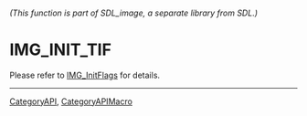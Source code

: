 ###### (This function is part of SDL_image, a separate library from SDL.)
# IMG_INIT_TIF

Please refer to [IMG_InitFlags](IMG_InitFlags) for details.

----
[CategoryAPI](CategoryAPI), [CategoryAPIMacro](CategoryAPIMacro)

